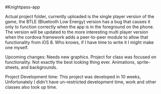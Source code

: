 #Knightpass-app

Actual project folder, currently uploaded is the single player version of the game, the BTLE (Bluetooth Low Energy) version
has a bug that causes it only to function correctly when the app is in the foreground on the phone.  The version will
be updated to the more interesting multi player version when the cordova framework adds a peer-to-peer module to allow that
functionality from iOS 8.  Who knows, if I have time to write it I might make one myself.  

Upcoming changes: Needs new graphics.  Project for class was focused on functionality.  Not exactly the best looking thing ever.
Animations, sprite-sheets, and backgrounds.  

Project Development time: This project was developed in 10 weeks, Unfortunately I didn't have un-restricted development time,
work and other classes also took up time.  
